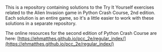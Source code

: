 This is a repository containing solutions to the Try It Yourself exercises related to the Alien Invasion game in Python Crash Course, 2nd edition. Each solution is an entire game, so it's a little easier to work with these solutions in a separate repository.

The online resources for the second edition of Python Crash Course are here: [https://ehmatthes.github.io/pcc_2e/regular_index/](https://ehmatthes.github.io/pcc_2e/regular_index/)